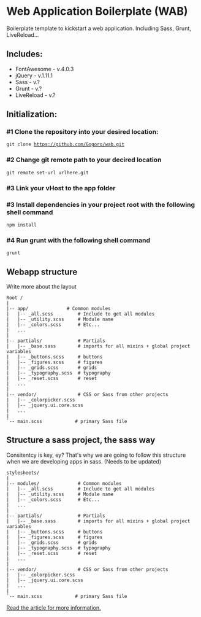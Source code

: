 Web Application Boilerplate (WAB)
=================================

Boilerplate template to kickstart a web application. Including Sass, Grunt, LiveReload...

## Includes:
* FontAwesome   -   v.4.0.3
* jQuery        -   v.1.11.1
* Sass          -   v.?
* Grunt         -   v.?
* LiveReload    -   v.?


## Initialization:

### #1 Clone the repository into your desired location:
<code>git clone https://github.com/Gogoro/wab.git</code>

### #2 Change git remote path to your decired location
<code>git remote set-url urlhere.git</code>

### #3 Link your vHost to the app folder

### #3 Install dependencies in your project root with the following shell command
<code>npm install</code>

### #4 Run grunt with the following shell command
<code>grunt</code>

## Webapp structure

Write more about the layout

```
Root /
|
|-- app/              # Common modules
|   |-- _all.scss         # Include to get all modules
|   |-- _utility.scss     # Module name
|   |-- _colors.scss      # Etc...
|   ...
|
|-- partials/             # Partials
|   |-- _base.sass        # imports for all mixins + global project variables
|   |-- _buttons.scss     # buttons
|   |-- _figures.scss     # figures
|   |-- _grids.scss       # grids
|   |-- _typography.scss  # typography
|   |-- _reset.scss       # reset
|   ...
|
|-- vendor/               # CSS or Sass from other projects
|   |-- _colorpicker.scss
|   |-- _jquery.ui.core.scss
|   ...
|
`-- main.scss            # primary Sass file
```



## Structure a sass project, the sass way

Consitentcy is key, ey? That's why we are going to follow this structure when we are developing apps in sass.
(Needs to be updated)

```
stylesheets/
|
|-- modules/              # Common modules
|   |-- _all.scss         # Include to get all modules
|   |-- _utility.scss     # Module name
|   |-- _colors.scss      # Etc...
|   ...
|
|-- partials/             # Partials
|   |-- _base.sass        # imports for all mixins + global project variables
|   |-- _buttons.scss     # buttons
|   |-- _figures.scss     # figures
|   |-- _grids.scss       # grids
|   |-- _typography.scss  # typography
|   |-- _reset.scss       # reset
|   ...
|
|-- vendor/               # CSS or Sass from other projects
|   |-- _colorpicker.scss
|   |-- _jquery.ui.core.scss
|   ...
|
`-- main.scss            # primary Sass file
```

<a href="http://thesassway.com/beginner/how-to-structure-a-sass-project"> Read the article for more information. </a>

